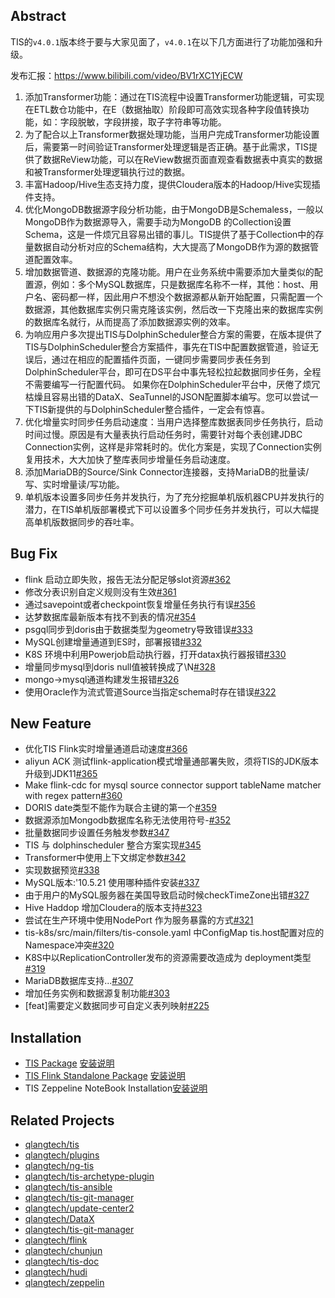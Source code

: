 ## Abstract
TIS的`v4.0.1`版本终于要与大家见面了，`v4.0.1`在以下几方面进行了功能加强和升级。

发布汇报：https://www.bilibili.com/video/BV1rXC1YjECW

1. 添加Transformer功能：通过在TIS流程中设置Transformer功能逻辑，可实现在ETL数仓功能中，在E（数据抽取）阶段即可高效实现各种字段值转换功能，如：字段脱敏，字段拼接，取子字符串等功能。
2. 为了配合以上Transformer数据处理功能，当用户完成Transformer功能设置后，需要第一时间验证Transformer处理逻辑是否正确。基于此需求，TIS提供了数据ReView功能，可以在ReView数据页面直观查看数据表中真实的数据和被Transformer处理逻辑执行过的数据。
3. 丰富Hadoop/Hive生态支持力度，提供Cloudera版本的Hadoop/Hive实现插件支持。
4. 优化MongoDB数据源字段分析功能，由于MongoDB是Schemaless，一般以MongoDB作为数据源导入，需要手动为MongoDB 的Collection设置Schema，这是一件烦冗且容易出错的事儿。TIS提供了基于Collection中的存量数据自动分析对应的Schema结构，大大提高了MongoDB作为源的数据管道配置效率。
5. 增加数据管道、数据源的克隆功能。用户在业务系统中需要添加大量类似的配置源，例如：多个MySQL数据库，只是数据库名称不一样，其他：host、用户名、密码都一样，因此用户不想没个数据源都从新开始配置，只需配置一个数据源，其他数据库实例只需克隆该实例，然后改一下克隆出来的数据库实例的数据库名就行，从而提高了添加数据源实例的效率。
6. 为响应用户多次提出TIS与DolphinScheduler整合方案的需要，在版本提供了TIS与DolphinScheduler整合方案插件，事先在TIS中配置数据管道，验证无误后，通过在相应的配置插件页面，一键同步需要同步表任务到DolphinScheduler平台，即可在DS平台中事先轻松拉起数据同步任务，全程不需要编写一行配置代码。
   如果你在DolphinScheduler平台中，厌倦了烦冗枯燥且容易出错的DataX、SeaTunnel的JSON配置脚本编写。您可以尝试一下TIS新提供的与DolphinScheduler整合插件，一定会有惊喜。
7. 优化增量实时同步任务启动速度：当用户选择整库数据表同步任务执行，启动时间过慢。原因是有大量表执行启动任务时，需要针对每个表创建JDBC Connection实例，这样是非常耗时的。优化方案是，实现了Connection实例复用技术，大大加快了整库表同步增量任务启动速度。
8. 添加MariaDB的Source/Sink Connector连接器，支持MariaDB的批量读/写、实时增量读/写功能。
9. 单机版本设置多同步任务并发执行，为了充分挖掘单机版机器CPU并发执行的潜力，在TIS单机版部署模式下可以设置多个同步任务并发执行，可以大幅提高单机版数据同步的吞吐率。

## Bug Fix

* flink 启动立即失败，报告无法分配足够slot资源[#362](https://github.com/datavane/tis/issues/362)
* 修改分表识别自定义规则没有生效[#361](https://github.com/datavane/tis/issues/361)
* 通过savepoint或者checkpoint恢复增量任务执行有误[#356](https://github.com/datavane/tis/issues/356)
* 达梦数据库最新版本有找不到表的情况[#354](https://github.com/datavane/tis/issues/354)
* psgql同步到doris由于数据类型为geometry导致错误[#333](https://github.com/datavane/tis/issues/333)
* MySQL创建增量通道到ES时，部署报错[#332](https://github.com/datavane/tis/issues/332)
* K8S 环境中利用Powerjob启动执行器，打开datax执行器报错[#330](https://github.com/datavane/tis/issues/330)
* 增量同步mysql到doris null值被转换成了\N[#328](https://github.com/datavane/tis/issues/328)
* mongo->mysql通道构建发生报错[#326](https://github.com/datavane/tis/issues/326)
* 使用Oracle作为流式管道Source当指定schema时存在错误[#322](https://github.com/datavane/tis/issues/322)

## New Feature

* 优化TIS Flink实时增量通道启动速度[#366](https://github.com/datavane/tis/issues/366)
* aliyun ACK 测试flink-application模式增量通部署失败，须将TIS的JDK版本升级到JDK11[#365](https://github.com/datavane/tis/issues/365)
* Make flink-cdc for mysql source connector support tableName matcher with regex pattern[#360](https://github.com/datavane/tis/issues/360)
* DORIS date类型不能作为联合主键的第一个[#359](https://github.com/datavane/tis/issues/359)
* 数据源添加Mongodb数据库名称无法使用符号-[#352](https://github.com/datavane/tis/issues/352)
* 批量数据同步设置任务触发参数[#347](https://github.com/datavane/tis/issues/347)
* TIS 与 dolphinscheduler 整合方案实现[#345](https://github.com/datavane/tis/issues/345)
* Transformer中使用上下文绑定参数[#342](https://github.com/datavane/tis/issues/342)
* 实现数据预览[#338](https://github.com/datavane/tis/issues/338)
* MySQL版本:'10.5.21 使用哪种插件安装[#337](https://github.com/datavane/tis/issues/337)
* 由于用户的MySQL服务器在美国导致启动时候checkTimeZone出错[#327](https://github.com/datavane/tis/issues/327)
* Hive Haddop 增加Cloudera的版本支持[#323](https://github.com/datavane/tis/issues/323)
* 尝试在生产环境中使用NodePort 作为服务暴露的方式[#321](https://github.com/datavane/tis/issues/321)
* tis-k8s/src/main/filters/tis-console.yaml 中ConfigMap tis.host配置对应的Namespace冲突[#320](https://github.com/datavane/tis/issues/320)
* K8S中以ReplicationController发布的资源需要改造成为 deployment类型[#319](https://github.com/datavane/tis/issues/319)
* MariaDB数据库支持...[#307](https://github.com/datavane/tis/issues/307)
* 增加任务实例和数据源复制功能[#303](https://github.com/datavane/tis/issues/303)
* [feat]需要定义数据同步可自定义表列映射[#225](https://github.com/datavane/tis/issues/225)

## Installation

* [TIS Package](http://tis-release.oss-cn-beijing.aliyuncs.com/4.0.1/tis/tis-uber.tar.gz) [安装说明](https://tis.pub/docs/install/tis/uber/)
* [TIS Flink Standalone Package](http://tis-release.oss-cn-beijing.aliyuncs.com/4.0.1/tis/flink-tis-1.13.1-bin.tar.gz) [安装说明](https://tis.pub/docs/install/flink-cluster/standalone/)
* TIS Zeppeline NoteBook Installation[安装说明](https://tis.pub/docs/install/zeppelin)

## Related Projects

* [qlangtech/tis](https://github.com/qlangtech/tis/tree/master)
* [qlangtech/plugins](https://github.com/qlangtech/plugins/tree/master)
* [qlangtech/ng-tis](https://github.com/qlangtech/ng-tis/tree/master)
* [qlangtech/tis-archetype-plugin](https://github.com/qlangtech/tis-archetype-plugin/tree/master)
* [qlangtech/tis-ansible](https://github.com/qlangtech/tis-ansible/tree/master)
* [qlangtech/tis-git-manager](https://github.com/qlangtech/tis-git-manager/tree/master)
* [qlangtech/update-center2](https://github.com/qlangtech/update-center2/tree/master)
* [qlangtech/DataX](https://github.com/qlangtech/DataX/tree/master)
* [qlangtech/tis-git-manager](https://github.com/qlangtech/tis-git-manager/tree/master)
* [qlangtech/flink](https://github.com/qlangtech/flink/tree/tis-1.13.1)
* [qlangtech/chunjun](https://github.com/qlangtech/chunjun/tree/tis-v1.12.5)
* [qlangtech/tis-doc](https://github.com/qlangtech/tis-doc/tree/master)
* [qlangtech/hudi](https://github.com/qlangtech/hudi/tree/tis-release-0.10.1)
* [qlangtech/zeppelin](https://github.com/qlangtech/zeppelin/tree/tis-v0.10.1)
